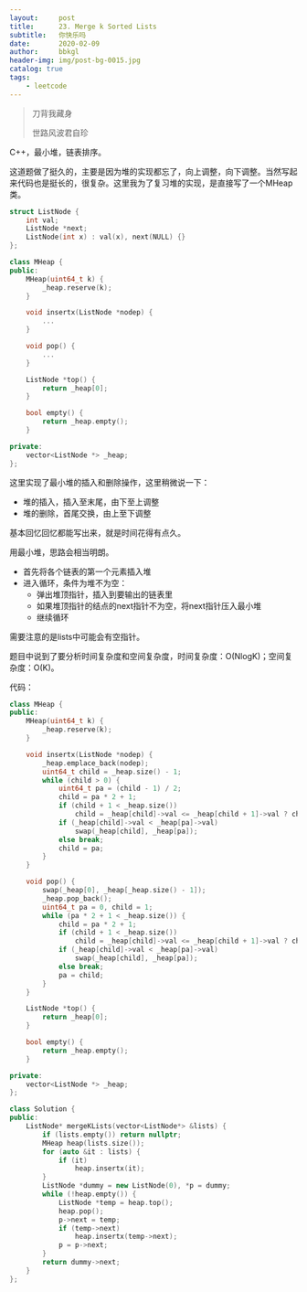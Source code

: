 ```yaml
---
layout:     post
title:      23. Merge k Sorted Lists
subtitle:   你快乐吗
date:       2020-02-09
author:     bbkgl
header-img: img/post-bg-0015.jpg
catalog: true
tags:
    - leetcode
---
```


>刀背我藏身
>
>世路风波君自珍

C++，最小堆，链表排序。

这道题做了挺久的，主要是因为堆的实现都忘了，向上调整，向下调整。当然写起来代码也是挺长的，很复杂。这里我为了复习堆的实现，是直接写了一个MHeap类。

```cpp
struct ListNode {
    int val;
    ListNode *next;
    ListNode(int x) : val(x), next(NULL) {}
};

class MHeap {
public:
    MHeap(uint64_t k) {
        _heap.reserve(k);
    }

    void insertx(ListNode *nodep) {
        ...
    }

    void pop() {
        ...
    }

    ListNode *top() {
        return _heap[0];
    }

    bool empty() {
        return _heap.empty();
    }

private:
    vector<ListNode *> _heap;
};
```

这里实现了最小堆的插入和删除操作，这里稍微说一下：

- 堆的插入，插入至末尾，由下至上调整
- 堆的删除，首尾交换，由上至下调整

基本回忆回忆都能写出来，就是时间花得有点久。

用最小堆，思路会相当明朗。

- 首先将各个链表的第一个元素插入堆
- 进入循环，条件为堆不为空：
  - 弹出堆顶指针，插入到要输出的链表里
  - 如果堆顶指针的结点的next指针不为空，将next指针压入最小堆
  - 继续循环

需要注意的是lists中可能会有空指针。

题目中说到了要分析时间复杂度和空间复杂度，时间复杂度：O(NlogK)；空间复杂度：O(K)。

代码：

```cpp
class MHeap {
public:
    MHeap(uint64_t k) {
        _heap.reserve(k);
    }

    void insertx(ListNode *nodep) {
        _heap.emplace_back(nodep);
        uint64_t child = _heap.size() - 1;
        while (child > 0) {
            uint64_t pa = (child - 1) / 2;
            child = pa * 2 + 1;
            if (child + 1 < _heap.size())
                child = _heap[child]->val <= _heap[child + 1]->val ? child : child + 1;
            if (_heap[child]->val < _heap[pa]->val)
                swap(_heap[child], _heap[pa]);
            else break;
            child = pa;
        }
    }

    void pop() {
        swap(_heap[0], _heap[_heap.size() - 1]);
        _heap.pop_back();
        uint64_t pa = 0, child = 1;
        while (pa * 2 + 1 < _heap.size()) {
            child = pa * 2 + 1;
            if (child + 1 < _heap.size())
                child = _heap[child]->val <= _heap[child + 1]->val ? child : child + 1;
            if (_heap[child]->val < _heap[pa]->val)
                swap(_heap[child], _heap[pa]);
            else break;
            pa = child;
        }
    }

    ListNode *top() {
        return _heap[0];
    }

    bool empty() {
        return _heap.empty();
    }

private:
    vector<ListNode *> _heap;
};

class Solution {
public:
    ListNode* mergeKLists(vector<ListNode*> &lists) {
        if (lists.empty()) return nullptr;
        MHeap heap(lists.size());
        for (auto &it : lists) {
            if (it)
                heap.insertx(it);
        }
        ListNode *dummy = new ListNode(0), *p = dummy;
        while (!heap.empty()) {
            ListNode *temp = heap.top();
            heap.pop();
            p->next = temp;
            if (temp->next)
                heap.insertx(temp->next);
            p = p->next;
        }
        return dummy->next;
    }
};
```
